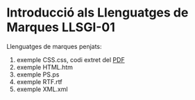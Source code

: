# Introducció als Llenguatges de Marques LLSGI-01
Llenguatges de marques penjats:

1. exemple CSS.css, codi extret del [PDF][pdf]
2. exemple HTML.htm
3. exemple PS.ps
4. exemple RTF.rtf
5. exemple XML.xml

[pdf]: http://fpadistancia.caib.es/pluginfile.php/295262/mod_resource/content/2/Llenguatges%20de%20Marques%20y%20Sistemes%20de%20Gesti%C3%B3%20de%20la%20Informaci%C3%B3%20%28Dist%C3%A0ncia%29.pdf
